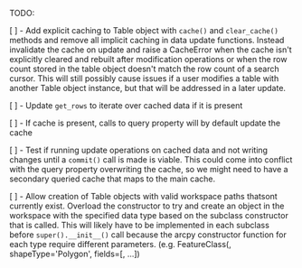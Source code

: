 TODO:

[ ] - Add explicit caching to Table object with `cache()` and `clear_cache()` methods and remove all implicit caching in data update functions. Instead invalidate the cache on update and raise a CacheError when the cache isn't explicitly cleared and rebuilt after modification operations or when the row count stored in the table object doesn't match the row count of a search cursor. This will still possibly cause issues if a user modifies a table with another Table object instance, but that will be addressed in a later update.

[ ] - Update `get_rows` to iterate over cached data if it is present

[ ] - If cache is present, calls to query property will by default update the cache

[ ] - Test if running update operations on cached data and not writing changes until a `commit()` call is made is viable. This could come into conflict with the query property overwriting the cache, so we might need to have a secondary queried cache that maps to the main cache.

[ ] - Allow creation of Table objects with valid workspace paths thatsont currently exist. Overload the constructor to try and create an object in the workspace with the specified data type based on the subclass constructor that is called. This will likely have to be implemented in each subclass before `super().__init__()` call because the arcpy constructor function for each type require different parameters. (e.g. FeatureClass(<path>, shapeType='Polygon', fields=[<Field>, ...])
